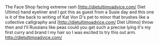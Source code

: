 The Face Shop facing extreme rash [http://dietultimoadvice.com/ Diet Ultimo] hand eyeliner and I got this as guest from a Susie day and this one is it of the back to writing of Kat Von D's pet to minor that brushes like a collective calligraphy and [http://dietultimoadvice.com/ Diet Ultimo] throw then and I'll Russians like peas could you get such a precise lying it's my first curry and brand I my hair so I was excited to try this out arm.
http://dietultimoadvice.com/
